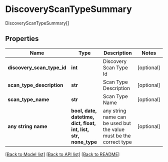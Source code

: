 # DiscoveryScanTypeSummary

DiscoveryScanTypeSummary[]

## Properties
Name | Type | Description | Notes
------------ | ------------- | ------------- | -------------
**discovery_scan_type_id** | **int** | Discovery Scan Type Id | [optional] 
**scan_type_description** | **str** | Scan Type Description | [optional] 
**scan_type_name** | **str** | Scan Type Name | [optional] 
**any string name** | **bool, date, datetime, dict, float, int, list, str, none_type** | any string name can be used but the value must be the correct type | [optional]

[[Back to Model list]](../README.md#documentation-for-models) [[Back to API list]](../README.md#documentation-for-api-endpoints) [[Back to README]](../README.md)


